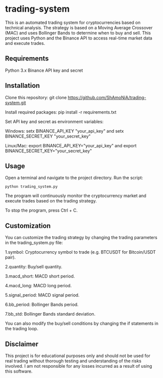 # trading-system

This is an automated trading system for cryptocurrencies based on technical analysis. The strategy is based on a Moving Average Crossover (MAC) and uses Bollinger Bands to determine when to buy and sell. This project uses Python and the Binance API to access real-time market data and execute trades.

## Requirements
Python 3.x
Binance API key and secret
## Installation
Clone this repository: git clone https://github.com/ShAmoNiA/trading-system.git

Install required packages: pip install -r requirements.txt

Set API key and secret as environment variables:

Windows: setx BINANCE_API_KEY "your_api_key" and setx BINANCE_SECRET_KEY "your_secret_key"

Linux/Mac: export BINANCE_API_KEY="your_api_key" and export BINANCE_SECRET_KEY="your_secret_key"

## Usage
Open a terminal and navigate to the project directory.
Run the script:
```
python trading_system.py
```
The program will continuously monitor the cryptocurrency market and execute trades based on the trading strategy.

To stop the program, press Ctrl + C.
## Customization
You can customize the trading strategy by changing the trading parameters in the trading_system.py file:

1.symbol: Cryptocurrency symbol to trade (e.g. BTCUSDT for Bitcoin/USDT pair).

2.quantity: Buy/sell quantity.

3.macd_short: MACD short period.

4.macd_long: MACD long period.

5.signal_period: MACD signal period.

6.bb_period: Bollinger Bands period.

7.bb_std: Bollinger Bands standard deviation.

You can also modify the buy/sell conditions by changing the if statements in the trading loop.

## Disclaimer
This project is for educational purposes only and should not be used for real trading without thorough testing and understanding of the risks involved. I am not responsible for any losses incurred as a result of using this software.
